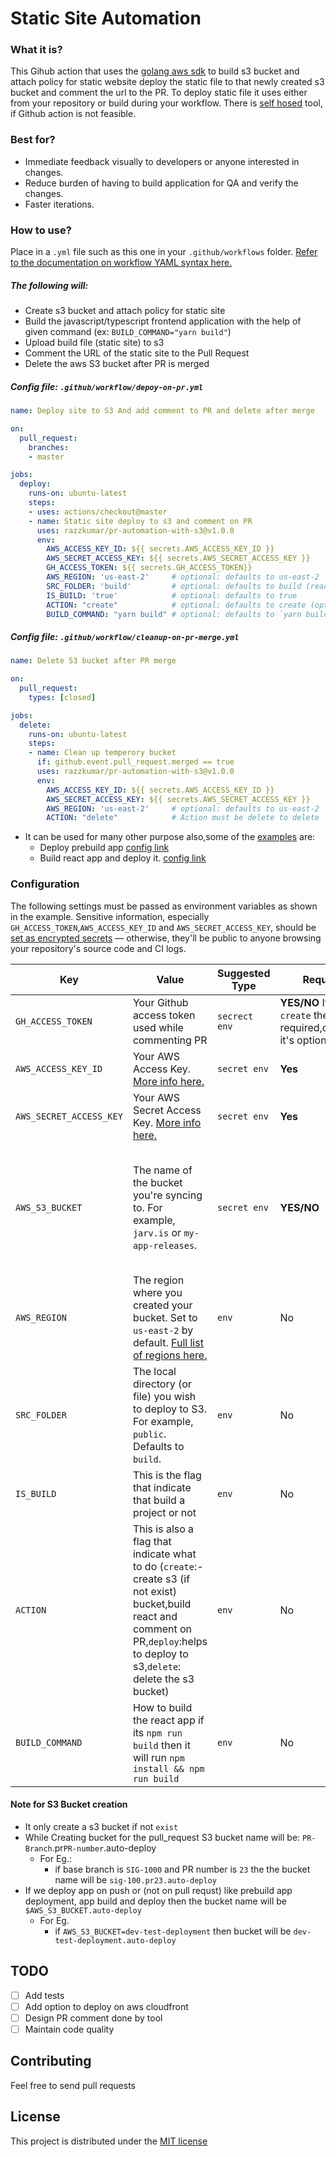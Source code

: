 # Static Site Automation

### What it is?
This Gihub action that uses the [golang aws sdk](https://aws.amazon.com/sdk-for-go/) to build s3 bucket and attach policy
for static website deploy the static file to that newly created s3 bucket and
comment the url to the PR. To deploy static file it uses either from your
repository or build during your workflow. There is [self hosed](https://github.com/razzkumar/frontend-PR-automation) tool, if Github
action is not feasible.


### Best for?
   - Immediate feedback visually to developers or anyone interested in changes.
   - Reduce burden of having to build application for QA and verify the changes.
   - Faster iterations.

### How to use?

Place in a `.yml` file such as this one in your `.github/workflows` folder. [Refer to the documentation on workflow YAML syntax here.](https://help.github.com/en/articles/workflow-syntax-for-github-actions)

##### The following will:
   - Create s3 bucket and attach policy for static site
   - Build the javascript/typescript frontend application with the help of
     given command (ex: `BUILD_COMMAND="yarn build"`)
   - Upload build file (static site) to s3
   - Comment the URL of the static site to the Pull Request
   - Delete the aws S3 bucket after PR is merged

##### Config file: `.github/workflow/depoy-on-pr.yml`

```yaml
name: Deploy site to S3 And add comment to PR and delete after merge

on:
  pull_request:
    branches:
    - master

jobs:
  deploy:
    runs-on: ubuntu-latest
    steps:
    - uses: actions/checkout@master
    - name: Static site deploy to s3 and comment on PR
      uses: razzkumar/pr-automation-with-s3@v1.0.0
      env:
        AWS_ACCESS_KEY_ID: ${{ secrets.AWS_ACCESS_KEY_ID }}
        AWS_SECRET_ACCESS_KEY: ${{ secrets.AWS_SECRET_ACCESS_KEY }}
        GH_ACCESS_TOKEN: ${{ secrets.GH_ACCESS_TOKEN}}
        AWS_REGION: 'us-east-2'     # optional: defaults to us-east-2
        SRC_FOLDER: 'build'         # optional: defaults to build (react app)
        IS_BUILD: 'true'            # optional: defaults to true
        ACTION: "create"            # optional: defaults to create (option:create,delete and deploy)
        BUILD_COMMAND: "yarn build" # optional: defaults to `yarn build`
```


##### Config file: `.github/workflow/cleanup-on-pr-merge.yml`

```yaml
name: Delete S3 bucket after PR merge

on:
  pull_request:
    types: [closed]

jobs:
  delete:
    runs-on: ubuntu-latest
    steps:
    - name: Clean up temperory bucket
      if: github.event.pull_request.merged == true
      uses: razzkumar/pr-automation-with-s3@v1.0.0
      env:
        AWS_ACCESS_KEY_ID: ${{ secrets.AWS_ACCESS_KEY_ID }}
        AWS_SECRET_ACCESS_KEY: ${{ secrets.AWS_SECRET_ACCESS_KEY }}
        AWS_REGION: 'us-east-2'     # optional: defaults to us-east-2
        ACTION: "delete"            # Action must be delete to delete

```

- It can be used for many other purpose also,some of the [examples](https://github.com/razzkumar/pr-automation-with-s3/blob/master/examples/deploy-pre-build-site.yml) are:
  - Deploy prebuild app [config link](https://github.com/razzkumar/pr-automation-with-s3/blob/master/examples)
  - Build react app and deploy it. [config link](https://github.com/razzkumar/pr-automation-with-s3/blob/master/examples/build-and-deploy-react-app.yml)

### Configuration

The following settings must be passed as environment variables as shown in the example. Sensitive information, especially `GH_ACCESS_TOKEN`,`AWS_ACCESS_KEY_ID` and `AWS_SECRET_ACCESS_KEY`, should be [set as encrypted secrets](https://help.github.com/en/articles/virtual-environments-for-github-actions#creating-and-using-secrets-encrypted-variables) — otherwise, they'll be public to anyone browsing your repository's source code and CI logs.

| Key                     | Value                                                                                                                                                                                                                       | Suggested Type | Required                                                                  | Default                                                                                                                  |
| -------------           | -------------                                                                                                                                                                                                               | -------------  | -------------                                                             | -------------                                                                                                            |
| `GH_ACCESS_TOKEN`       | Your Github access token used while commenting PR                                                                                                                                                                           | `secrect env`  | **YES/NO** If `ACTION: create` then it's required,otherwise it's optional | NA                                                                                                                       |
| `AWS_ACCESS_KEY_ID`     | Your AWS Access Key. [More info here.](https://docs.aws.amazon.com/general/latest/gr/managing-aws-access-keys.html)                                                                                                         | `secret env`   | **Yes**                                                                   | N/A                                                                                                                      |
| `AWS_SECRET_ACCESS_KEY` | Your AWS Secret Access Key. [More info here.](https://docs.aws.amazon.com/general/latest/gr/managing-aws-access-keys.html)                                                                                                  | `secret env`   | **Yes**                                                                   | N/A                                                                                                                      |
| `AWS_S3_BUCKET`         | The name of the bucket you're syncing to. For example, `jarv.is` or `my-app-releases`.                                                                                                                                      | `secret env`   | **YES/NO**                                                                | - If running on PR it will genereat by tool `PR-Branch`.pr`PR-number`.auto-deploy - In the case of depoyment it required |
| `AWS_REGION`            | The region where you created your bucket. Set to `us-east-2` by default. [Full list of regions here.](https://docs.aws.amazon.com/AWSEC2/latest/UserGuide/using-regions-availability-zones.html#concepts-available-regions) | `env`          | No                                                                        | `us-east-2`                                                                                                              |
| `SRC_FOLDER`            | The local directory (or file) you wish to deploy to S3. For example, `public`. Defaults to `build`.                                                                                                                         | `env`          | No                                                                        | `build` (based on react app)                                                                                             |
| `IS_BUILD`              | This is the flag that indicate that build a project or not                                                                                                                                                                  | `env`          | No                                                                        | `true` (It will run `yarn && yarn build` by default)                                                                     |
| `ACTION`                | This is also a flag that indicate what to do (`create`:-create s3 (if not exist) bucket,build react and comment on PR,`deploy`:helps to deploy to s3,`delete`: delete the s3 bucket)                                        | `env`          | No                                                                        | `create` (It will create s3 (if not exist),built the app, deploy to s3 and comment URL to PR`)                           |
| `BUILD_COMMAND`         | How to build the react app if its `npm run build` then it will run `npm install && npm run build`                                                                                                                           | `env`          | No                                                                        | `yarn build` (It will run `yarn && yarn build` by default)                                                               |


#### Note for S3 Bucket creation
 - It only create a s3 bucket if not `exist`
 - While Creating bucket for the pull_request S3 bucket name will be: `PR-Branch`.pr`PR-number`.auto-deploy
    - For Eg.:
      - if  base branch is `SIG-1000` and PR number is `23` the the bucket name will be `sig-100.pr23.auto-deploy`
 - If we deploy app on push or (not on pull requst) like prebuild app deployment, app build and deploy then the bucket name will be `$AWS_S3_BUCKET.auto-deploy`
    - For Eg.
      - if `AWS_S3_BUCKET=dev-test-deployment` then bucket will be `dev-test-deployment.auto-deploy`

## TODO
 - [ ] Add tests
 - [ ] Add option to deploy on aws cloudfront
 - [ ] Design PR comment done by tool
 - [ ] Maintain code quality

## Contributing
  Feel free to send pull requests

## License
This project is distributed under the [MIT license](LICENSE.md)
